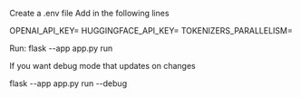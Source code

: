 Create a .env file
Add in the following lines

OPENAI_API_KEY=<key>
HUGGINGFACE_API_KEY=<key>
TOKENIZERS_PARALLELISM=<key>

Run:
flask --app app.py run

If you want debug mode that updates on changes

flask --app app.py run --debug
